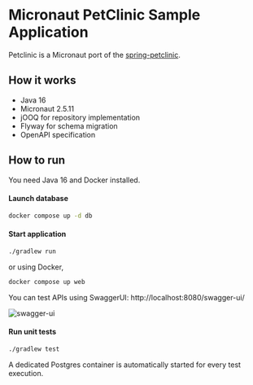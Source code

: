 # Micronaut PetClinic Sample Application

Petclinic is a Micronaut port of the [spring-petclinic](https://github.com/spring-projects/spring-petclinic).

## How it works

- Java 16
- Micronaut 2.5.11
- jOOQ for repository implementation
- Flyway for schema migration
- OpenAPI specification

## How to run

You need Java 16 and Docker installed.

#### Launch database

```bash
docker compose up -d db
```

#### Start application

```bash
./gradlew run
```

or using Docker,

```bash
docker compose up web
```

You can test APIs using SwaggerUI: http://localhost:8080/swagger-ui/

<img src="https://gyazo.com/62b34ec3985272e02a7ae3cffecfdb4d.png" alt="swagger-ui">

#### Run unit tests

```bash
./gradlew test
```

A dedicated Postgres container is automatically started for every test execution.
